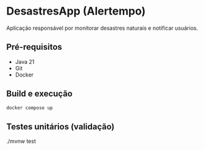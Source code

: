 # DesastresApp (Alertempo)

Aplicação responsável por monitorar desastres naturais e notificar usuários.

## Pré-requisitos

- Java 21
- Git
- Docker

## Build e execução

```sh
docker compose up
```

## Testes unitários (validação)

./mvnw test

